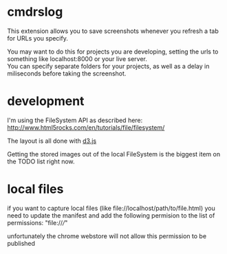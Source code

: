 # cmdrslog
This extension allows you to save screenshots whenever you refresh a tab for URLs you specify.  

You may want to do this for projects you are developing, 
setting the urls to something like localhost:8000 or your live server.   
You can specify separate folders for your projects, 
as well as a delay in miliseconds before taking the screenshot.  


# development
I'm using the FileSystem API as described here:  
http://www.html5rocks.com/en/tutorials/file/filesystem/

The layout is all done with [d3.js](http://d3js.org)

Getting the stored images out of the local FileSystem is the biggest item on the TODO list right now.

# local files
if you want to capture local files (like file://localhost/path/to/file.html)
you need to update the manifest and add the following permision to the list of permissions:
"file://*/*"

unfortunately the chrome webstore will not allow this permission to be published

